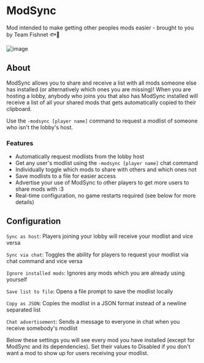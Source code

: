 # ModSync

Mod intended to make getting other peoples mods easier - brought to you by Team Fishnet 🐟🥅

![image](https://raw.githubusercontent.com/geringverdien/TeamFishnet/refs/heads/main/ModSync/screenshot.png)

## About

ModSync allows you to share and receive a list with all mods someone else has installed (or alternatively which ones you are missing)! When you are hosting a lobby, anybody who joins you that also has ModSync installed will receive a list of all your shared mods that gets automatically copied to their clipboard.

Use the `-modsync [player name]` command to request a modlist of someone who isn't the lobby's host.

### Features

* Automatically request modlists from the lobby host
* Get any user's modlist using the `-modsync [player name]` chat command
* Individually toggle which mods to share with others and which ones not
* Save modlists to a file for easier access
* Advertise your use of ModSync to other players to get more users to share mods with :3
* Real-time configuration, no game restarts required (see below for more details)

## Configuration
`Sync as host`: Players joining your lobby will receive your modlist and vice versa

`Sync via chat`: Toggles the ability for players to request your modlist via chat command and vice versa

`Ignore installed mods`: Ignores any mods which you are already using yourself

`Save list to file`: Opens a file prompt to save the modlist locally

`Copy as JSON`: Copies the modlist in a JSON format instead of a newline separated list

`Chat advertisement`: Sends a message to everyone in chat when you receive somebody's modlist

Below these settings you will see every mod you have installed (except for ModSync and its dependencies). Set their values to Disabled if you don't want a mod to show up for users receiving your modlist.